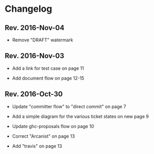 # Changelog 

## Rev. 2016-Nov-04

   * Remove "DRAFT" watermark


## Rev. 2016-Nov-03

   * Add a link for test case on page 11

   * Add document flow on page 12-15


## Rev. 2016-Oct-30

   * Update "committer flow" to "direct commit" on page 7

   * Add a simple diagram for the various ticket states on new page 9

   * Update ghc-proposals flow on page 10

   * Correct "Arcanist" on page 13

   * Add "travis" on page 13

